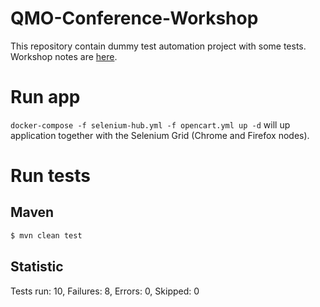 QMO-Conference-Workshop
===
This repository contain dummy test automation project with some tests. Workshop notes are [here](https://gist.github.com/extsoft/d8bd1b3c138bfe7b8136237e58857454). 

Run app
===
`docker-compose -f selenium-hub.yml -f opencart.yml up -d` will up application together with the Selenium Grid (Chrome and Firefox nodes).

Run tests
===
Maven
-----
```bash
$ mvn clean test
```

Statistic
---
Tests run: 10, Failures: 8, Errors: 0, Skipped: 0
